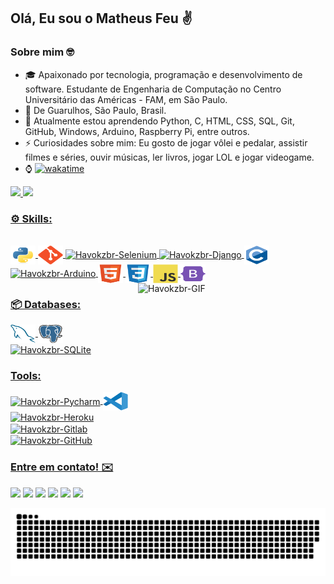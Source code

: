 ## Olá, Eu sou o Matheus Feu ✌️

### Sobre mim 🤓

- 🎓 Apaixonado por tecnologia, programação e desenvolvimento de software. Estudante de Engenharia de Computação no Centro Universitário das Américas - FAM, em São Paulo.
- 📌 De Guarulhos, São Paulo, Brasil. 
- 🌱 Atualmente estou aprendendo Python, C, HTML, CSS, SQL, Git, GitHub, Windows, Arduino, Raspberry Pi, entre outros.
- ⚡ Curiosidades sobre mim: Eu gosto de jogar vôlei e pedalar, assistir filmes e séries, ouvir músicas, ler livros, jogar LOL e jogar videogame.
- ⌚ [![wakatime](https://wakatime.com/badge/user/2a3952e5-8999-48cf-85c1-4fcb424b6091.svg)](https://wakatime.com/@2a3952e5-8999-48cf-85c1-4fcb424b6091)
<div>
    <a href="https://github.com/Havokzbr">
        <img height="180em" src="https://github-readme-stats.vercel.app/api?username=Havokzbr&show_icons=true&theme=dracula&include_all_commits=true&count_private=true"/>
        <img height="180em" src="https://github-readme-stats.vercel.app/api/top-langs/?username=Havokzbr&layout=compact&langs_count=7&theme=dracula"/>
</div>

### ⚙ Skills:

<div style="display: inline_block"><br>
    <img align="center" alt="Havokzbr-Python" height="30" width="40" src="https://raw.githubusercontent.com/devicons/devicon/master/icons/python/python-original.svg">
    <img align="center" alt="Havokzbr-GIT" height="30" width="40" src="https://raw.githubusercontent.com/devicons/devicon/master/icons/git/git-original.svg">
    <img align="center" alt="Havokzbr-Selenium" height="30" width="40" src="https://cdn.jsdelivr.net/gh/devicons/devicon/icons/selenium/selenium-original.svg">
    <img align="center" alt="Havokzbr-Django" height="30" width="40" src="https://cdn.jsdelivr.net/gh/devicons/devicon/icons/django/django-plain.svg">
    <img align="center" alt="Havokzbr-C" height="30" width="40" src="https://raw.githubusercontent.com/devicons/devicon/master/icons/c/c-original.svg">
    <img align="center" alt="Havokzbr-Arduino" height="30" width="40" src="https://cdn.jsdelivr.net/gh/devicons/devicon/icons/arduino/arduino-original-wordmark.svg">
    <img align="center" alt="Havokzbr-HTML" height="30" width="40" src="https://raw.githubusercontent.com/devicons/devicon/master/icons/html5/html5-original.svg">
    <img align="center" alt="Havokzbr-CSS" height="30" width="40" src="https://raw.githubusercontent.com/devicons/devicon/master/icons/css3/css3-original.svg">
    <img align="center" alt="Havokzbr-JavaScript" height="30" width="40" src="https://raw.githubusercontent.com/devicons/devicon/master/icons/javascript/javascript-original.svg">
    <img align="center" alt="Havokzbr-Bootstrap" height="30" width="40" src="https://raw.githubusercontent.com/devicons/devicon/master/icons/bootstrap/bootstrap-plain.svg">
    <img align="right" alt="Havokzbr-GIF" height="300" width="300" src="https://cdn.discordapp.com/attachments/959274735710134272/1036139130222030849/code.gif">
</div>

### 📦 Databases:
<div>
    <img align="center" alt="Havokzbr-MySQL" height="30" width="40" src="https://raw.githubusercontent.com/devicons/devicon/master/icons/mysql/mysql-original.svg">
    <img align="center" alt="Havokzbr-PostgreSQL" height="30" width="40" src="https://raw.githubusercontent.com/devicons/devicon/master/icons/postgresql/postgresql-original.svg">
    <img align="center" alt="Havokzbr-SQLite" height="30" width="40" src="https://cdn.jsdelivr.net/gh/devicons/devicon/icons/sqlite/sqlite-original.svg">
</div>

### Tools:
<div>
    <img align="center" alt="Havokzbr-Pycharm" height="30" width="40" src="https://cdn.jsdelivr.net/gh/devicons/devicon/icons/pycharm/pycharm-plain.svg">
    <img align="center" alt="Havokzbr-VSCode" height="30" width="40" src="https://raw.githubusercontent.com/devicons/devicon/master/icons/vscode/vscode-original.svg">
    <img align="center" alt="Havokzbr-Heroku" height="30" width="40" src="https://cdn.jsdelivr.net/gh/devicons/devicon/icons/heroku/heroku-plain.svg">
    <img align="center" alt="Havokzbr-Gitlab" height="30" width="40" src="https://cdn.jsdelivr.net/gh/devicons/devicon/icons/gitlab/gitlab-original.svg">
    <img align="center" alt="Havokzbr-GitHub" height="30" width="40" src="https://cdn.jsdelivr.net/gh/devicons/devicon/icons/github/github-original.svg">
</div>

### Entre em contato! ✉️
<div>
    <a href="https://www.linkedin.com/in/matheus-feu-558558186/" target="_blank"><img src="https://img.shields.io/badge/-LinkedIn-%230077B5?style=for-the-badge&logo=linkedin&logoColor=white" target="_blank"></a>
    <a href="https://www.instagram.com/math_feu/" target="_blank"><img src="https://img.shields.io/badge/-Instagram-%23E4405F?style=for-the-badge&logo=instagram&logoColor=white" target="_blank"></a>
    <a href="https://www.facebook.com/matheus.feu1/" target="_blank"><img src="https://img.shields.io/badge/-Facebook-%231877F2?style=for-the-badge&logo=facebook&logoColor=white" target="_blank"></a>
    <a href="mailto:matheusfeu@gmail.com" target="_blank"><img src="https://img.shields.io/badge/-Gmail-%23D14836?style=for-the-badge&logo=gmail&logoColor=white" target="_blank"></a>
	<a href="https://api.whatsapp.com/send?phone=5511952351155&text=Ol%C3%A1%2C%20Matheus!" target="_blank"><img src="https://img.shields.io/badge/-WhatsApp-%2325D366?style=for-the-badge&logo=whatsapp&logoColor=white" target="_blank"></a>
    <a href="https://havokzbr.github.io/curriculo/" target="_blank"><img src="https://img.shields.io/badge/-Site-%23E4405F?style=for-the-badge&logo=google-chrome&logoColor=white" target="_blank"></a>
</div>

![Snake animation](https://github.com/Havokzbr/Havokzbr/blob/output/github-contribution-grid-snake.svg)
